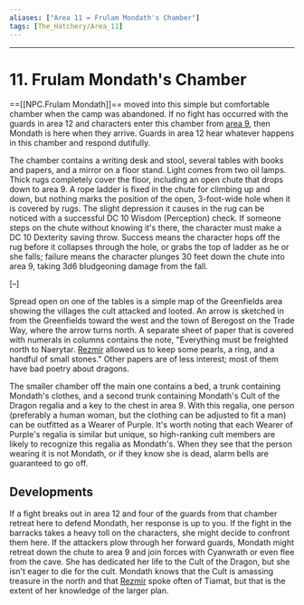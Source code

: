 ```yaml
---
aliases: ["Area 11 = Frulam Mondath's Chamber"]
tags: [The_Hatchery/Area_11]
---
```


---

# 11. Frulam Mondath's Chamber

==[[NPC.Frulam Mondath]]== moved into this simple but comfortable chamber when the camp was abandoned. If no fight has occurred with the guards in area 12 and characters enter this chamber from [area 9](https://5e.tools/adventure.html#hotdq,3,9.%20dragon%20shrine,0), then Mondath is here when they arrive. Guards in area 12 hear whatever happens in this chamber and respond dutifully.

The chamber contains a writing desk and stool, several tables with books and papers, and a mirror on a floor stand. Light comes from two oil lamps. Thick rugs completely cover the floor, including an open chute that drops down to area 9. A rope ladder is fixed in the chute for climbing up and down, but nothing marks the position of the open, 3-foot-wide hole when it is covered by rugs. The slight depression it causes in the rug can be noticed with a successful DC 10 Wisdom (Perception) check. If someone steps on the chute without knowing it's there, the character must make a DC 10 Dexterity saving throw. Success means the character hops off the rug before it collapses through the hole, or grabs the top of ladder as he or she falls; failure means the character plunges 30 feet down the chute into area 9, taking 3d6 bludgeoning damage from the fall.

[–]

Spread open on one of the tables is a simple map of the Greenfields area showing the villages the cult attacked and looted. An arrow is sketched in from the Greenfields toward the west and the town of Beregost on the Trade Way, where the arrow turns north. A separate sheet of paper that is covered with numerals in columns contains the note, "Everything must be freighted north to Naerytar. [Rezmir](https://5e.tools/bestiary.html#rezmir_hotdq) allowed us to keep some pearls, a ring, and a handful of small stones." Other papers are of less interest; most of them have bad poetry about dragons.

The smaller chamber off the main one contains a bed, a trunk containing Mondath's clothes, and a second trunk containing Mondath's Cult of the Dragon regalia and a key to the chest in area 9. With this regalia, one person (preferably a human woman, but the clothing can be adjusted to fit a man) can be outfitted as a Wearer of Purple. It's worth noting that each Wearer of Purple's regalia is similar but unique, so high-ranking cult members are likely to recognize this regalia as Mondath's. When they see that the person wearing it is not Mondath, or if they know she is dead, alarm bells are guaranteed to go off.

## Developments

If a fight breaks out in area 12 and four of the guards from that chamber retreat here to defend Mondath, her response is up to you. If the fight in the barracks takes a heavy toll on the characters, she might decide to confront them here. If the attackers plow through her forward guards, Mondath might retreat down the chute to area 9 and join forces with Cyanwrath or even flee from the cave. She has dedicated her life to the Cult of the Dragon, but she isn't eager to die for the cult. Mondath knows that the Cult is amassing treasure in the north and that [Rezmir](https://5e.tools/bestiary.html#rezmir_hotdq) spoke often of Tiamat, but that is the extent of her knowledge of the larger plan.